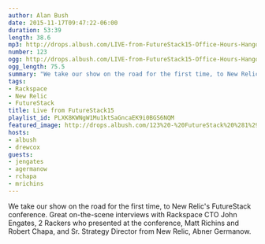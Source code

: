 ```yaml
---
author: Alan Bush
date: 2015-11-17T09:47:22-06:00
duration: 53:39
length: 38.6
mp3: http://drops.albush.com/LIVE-from-FutureStack15-Office-Hours-Hangout.mp3
number: 123
ogg: http://drops.albush.com/LIVE-from-FutureStack15-Office-Hours-Hangout.ogg
ogg_length: 75.5
summary: "We take our show on the road for the first time, to New Relic's FutureStack conference. Great on-the-scene interviews with Rackspace CTO John Engates, 2 Rackers who presented at the conference, Matt Richins and Robert Chapa, and Sr. Strategy Director from New Relic, Abner Germanow."
tags:
- Rackspace
- New Relic
- FutureStack
title: Live from FutureStack15
playlist_id: PLXK8KWNgW1Mu1ktSaGncaEK9i0BGS6NQM
featured_image: http://drops.albush.com/123%20-%20FutureStack%20%281%29.png
hosts:
- albush
- drewcox
guests:
- jengates
- agermanow
- rchapa
- mrichins
---
```


We take our show on the road for the first time, to New Relic's FutureStack conference. Great on-the-scene interviews with Rackspace CTO John Engates, 2 Rackers who presented at the conference, Matt Richins and Robert Chapa, and Sr. Strategy Director from New Relic, Abner Germanow.

<!--more-->
